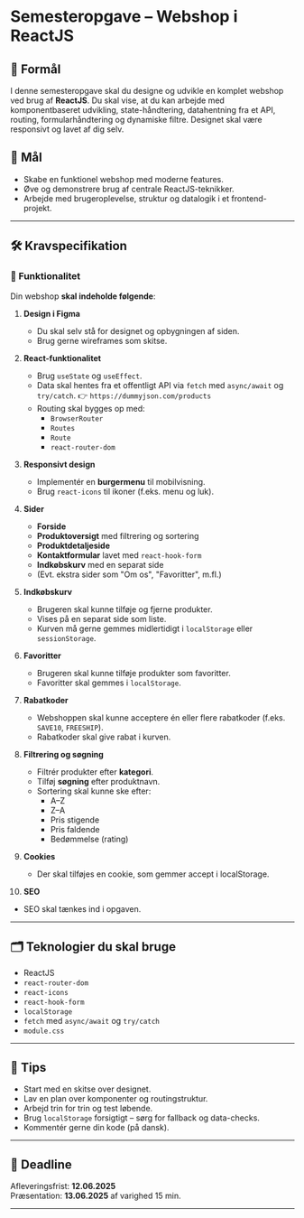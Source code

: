 # Semesteropgave – Webshop i ReactJS

## 📌 Formål
I denne semesteropgave skal du designe og udvikle en komplet webshop ved brug af **ReactJS**. Du skal vise, at du kan arbejde med komponentbaseret udvikling, state-håndtering, datahentning fra et API, routing, formularhåndtering og dynamiske filtre. Designet skal være responsivt og lavet af dig selv.

## 🎯 Mål
- Skabe en funktionel webshop med moderne features.
- Øve og demonstrere brug af centrale ReactJS-teknikker.
- Arbejde med brugeroplevelse, struktur og datalogik i et frontend-projekt.

---

## 🛠️ Kravspecifikation

### 🔧 Funktionalitet
Din webshop **skal indeholde følgende**:

1. **Design i Figma**
   - Du skal selv stå for designet og opbygningen af siden.
   - Brug gerne wireframes som skitse.

2. **React-funktionalitet**
   - Brug `useState` og `useEffect`.
   - Data skal hentes fra et offentligt API via `fetch` med `async/await` og `try/catch`.
     👉 `https://dummyjson.com/products`
   - Routing skal bygges op med:
     - `BrowserRouter`
     - `Routes`
     - `Route`
     - `react-router-dom`

3. **Responsivt design**
   - Implementér en **burgermenu** til mobilvisning.
   - Brug `react-icons` til ikoner (f.eks. menu og luk).

4. **Sider**
   - **Forside**
   - **Produktoversigt** med filtrering og sortering
   - **Produktdetaljeside**
   - **Kontaktformular** lavet med `react-hook-form`
   - **Indkøbskurv** med en separat side
   - (Evt. ekstra sider som "Om os", "Favoritter", m.fl.)

5. **Indkøbskurv**
   - Brugeren skal kunne tilføje og fjerne produkter.
   - Vises på en separat side som liste.
   - Kurven må gerne gemmes midlertidigt i `localStorage` eller `sessionStorage`.

6. **Favoritter**
   - Brugeren skal kunne tilføje produkter som favoritter.
   - Favoritter skal gemmes i `localStorage`.

7. **Rabatkoder**
   - Webshoppen skal kunne acceptere én eller flere rabatkoder (f.eks. `SAVE10`, `FREESHIP`).
   - Rabatkoder skal give rabat i kurven.

8. **Filtrering og søgning**
   - Filtrér produkter efter **kategori**.
   - Tilføj **søgning** efter produktnavn.
   - Sortering skal kunne ske efter:
     - A–Z
     - Z–A
     - Pris stigende
     - Pris faldende
     - Bedømmelse (rating)

9. **Cookies**
   - Der skal tilføjes en cookie, som gemmer accept i localStorage.

10. **SEO**
   - SEO skal tænkes ind i opgaven.

---

## 🗂️ Teknologier du skal bruge
- ReactJS
- `react-router-dom`
- `react-icons`
- `react-hook-form`
- `localStorage`
- `fetch` med `async/await` og `try/catch`
- `module.css`

---

## 📝 Tips
- Start med en skitse over designet.
- Lav en plan over komponenter og routingstruktur.
- Arbejd trin for trin og test løbende.
- Brug `localStorage` forsigtigt – sørg for fallback og data-checks.
- Kommentér gerne din kode (på dansk).

---

## 📅 Deadline
Afleveringsfrist: **12.06.2025** <br>
Præsentation: **13.06.2025** af varighed 15 min.

---